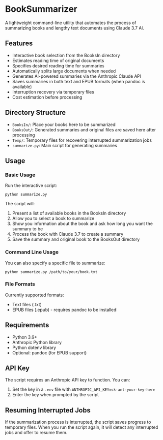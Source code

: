 # BookSummarizer

A lightweight command-line utility that automates the process of summarizing books and lengthy text documents using Claude 3.7 AI.

## Features

- Interactive book selection from the BooksIn directory
- Estimates reading time of original documents
- Specifies desired reading time for summaries
- Automatically splits large documents when needed
- Generates AI-powered summaries via the Anthropic Claude API
- Saves summaries in both text and EPUB formats (when pandoc is available)
- Interruption recovery via temporary files
- Cost estimation before processing

## Directory Structure

- `BooksIn/`: Place your books here to be summarized
- `BooksOut/`: Generated summaries and original files are saved here after processing
- `Temp/`: Temporary files for recovering interrupted summarization jobs
- `summarize.py`: Main script for generating summaries

## Usage

### Basic Usage

Run the interactive script:

```
python summarize.py
```

The script will:
1. Present a list of available books in the BooksIn directory 
2. Allow you to select a book to summarize
3. Show you information about the book and ask how long you want the summary to be
4. Process the book with Claude 3.7 to create a summary
5. Save the summary and original book to the BooksOut directory

### Command Line Usage

You can also specify a specific file to summarize:

```
python summarize.py /path/to/your/book.txt
```

### File Formats

Currently supported formats:
- Text files (.txt)
- EPUB files (.epub) - requires pandoc to be installed

## Requirements

- Python 3.6+
- Anthropic Python library
- Python dotenv library
- Optional: pandoc (for EPUB support)

## API Key

The script requires an Anthropic API key to function. You can:
1. Set the key in a `.env` file with `ANTHROPIC_API_KEY=sk-ant-your-key-here`
2. Enter the key when prompted by the script

## Resuming Interrupted Jobs

If the summarization process is interrupted, the script saves progress to temporary files. When you run the script again, it will detect any interrupted jobs and offer to resume them.